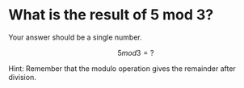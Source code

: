 # What is the result of 5 mod 3?

Your answer should be a single number.

```math
5 mod 3 = ?
```

Hint: Remember that the modulo operation gives the remainder after division.
